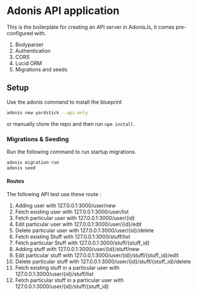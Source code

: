 # Adonis API application

This is the boilerplate for creating an API server in AdonisJs, it comes pre-configured with.

1. Bodyparser
2. Authentication
3. CORS
4. Lucid ORM
5. Migrations and seeds

## Setup

Use the adonis command to install the blueprint

```bash
adonis new yardstick --api-only
```

or manually clone the repo and then run `npm install`.


### Migrations & Seeding

Run the following command to run startup migrations.

```js
adonis migration:run
adonis seed
```
#### Routes

The following API test use these route :
 
 1. Adding user with 127.0.0.1:3000/user/new
 2. Fetch existing user with 127.0.0.1:3000/user/list
 3. Fetch particular user with 127.0.0.1:3000/user/{id}
 4. Edit particular user with 127.0.0.1:3000/user/{id}/edit
 5. Delete particular user with 127.0.0.1:3000/user/{id}/delete
 6. Fetch existing Stuff with 127.0.0.1:3000/stuff/list
 7. Fetch particular Stuff with 127.0.0.1:3000/stuff/{stuff_id}
 8. Adding stuff with 127.0.0.1:3000/user/{id}/stuff/new
 9. Edit particular stuff with 127.0.0.1:3000/user/{id}/stuff/{stuff_id}/edit
 10. Delete particular stuff with 127.0.0.1:3000/user/{id}/stuff/{stuff_id}/delete
 11. Fetch existing stuff in a particular user with 127.0.0.1:3000/user/{id}/stuff/list
 12. Fetch particular stuff in a particular user with 127.0.0.1:3000/user/{id}/stuff/{stuff_id}
